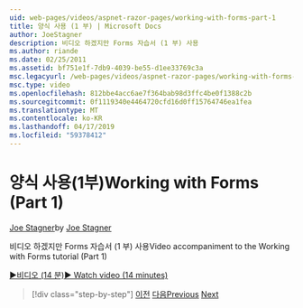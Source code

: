```yaml
---
uid: web-pages/videos/aspnet-razor-pages/working-with-forms-part-1
title: 양식 사용 (1 부) | Microsoft Docs
author: JoeStagner
description: 비디오 하겠지만 Forms 자습서 (1 부) 사용
ms.author: riande
ms.date: 02/25/2011
ms.assetid: bf751e1f-7db9-4039-be55-d1ee33769c3a
msc.legacyurl: /web-pages/videos/aspnet-razor-pages/working-with-forms-part-1
msc.type: video
ms.openlocfilehash: 812bbe4acc6ae7f364bab98d3ffc4be0f1388c2b
ms.sourcegitcommit: 0f1119340e4464720cfd16d0ff15764746ea1fea
ms.translationtype: MT
ms.contentlocale: ko-KR
ms.lasthandoff: 04/17/2019
ms.locfileid: "59378412"
---
```

# <a name="working-with-forms-part-1"></a><span data-ttu-id="9baa9-103">양식 사용(1부)</span><span class="sxs-lookup"><span data-stu-id="9baa9-103">Working with Forms (Part 1)</span></span>

<span data-ttu-id="9baa9-104">[Joe Stagner](https://github.com/JoeStagner)</span><span class="sxs-lookup"><span data-stu-id="9baa9-104">by [Joe Stagner](https://github.com/JoeStagner)</span></span>

<span data-ttu-id="9baa9-105">비디오 하겠지만 Forms 자습서 (1 부) 사용</span><span class="sxs-lookup"><span data-stu-id="9baa9-105">Video accompaniment to the Working with Forms tutorial (Part 1)</span></span>

[<span data-ttu-id="9baa9-106">&#9654;비디오 (14 분)</span><span class="sxs-lookup"><span data-stu-id="9baa9-106">&#9654; Watch video (14 minutes)</span></span>](https://channel9.msdn.com/Blogs/ASP-NET-Site-Videos/working-with-forms-part-1)

> [!div class="step-by-step"]
> <span data-ttu-id="9baa9-107">[이전](creating-a-consistent-look-part-2.md)
> [다음](working-with-forms-part-2.md)</span><span class="sxs-lookup"><span data-stu-id="9baa9-107">[Previous](creating-a-consistent-look-part-2.md)
[Next](working-with-forms-part-2.md)</span></span>
